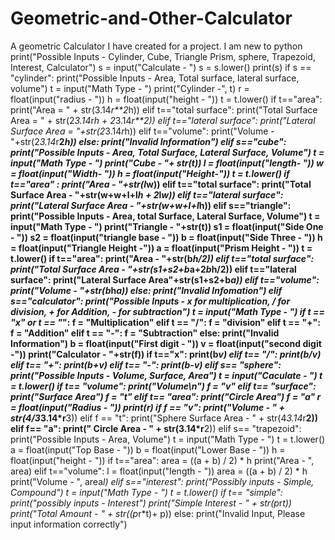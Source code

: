 # Geometric-and-Other-Calculator
A geometric Calculator I have created for a project. I am new to python
print("Possible Inputs - Cylinder, Cube, Triangle Prism, sphere, Trapezoid, Interest, Calculator")
s = input("Calculate - ")
s = s.lower()
print(s)
if s == "cylinder":
  print("Possible Inputs - Area, Total surface, lateral surface, volume")
  t = input("Math Type - ")
  print("Cylinder -", t)
  r = float(input("radius - "))
  h = float(input("height - "))
  t = t.lower()
  if t=="area":
    print("Area = " + str(3.14*r**2*h))
  elif t=="total surface":
    print("Total Surface Area = " + str(2*3.14*r*h + 2*3.14*r**2))
  elif t=="lateral surface":
    print("Lateral Surface Area = "+str(2*3.14*r*h))
  elif t=="volume":
    print("Volume - "+str(2*3.14*r**2*h))
  else:
    print("Invalid Information")
elif s=="cube":
  print("Possible Inputs - Area, Total Surface, Lateral Surface, Volume")
  t = input("Math Type - ")
  print("Cube - "+ str(t))
  l = float(input("length- "))
  w = float(input("Width- "))
  h = float(input("Height-"))
  t = t.lower()
  if t=="area" :
      print("Area - "+str(l*w))
  elif t=="total surface":
    print("Total Surface Area - "+str(w+w+l+l*h + 2*l*w))
  elif t=="lateral surface":
      print("Lateral Surface Area - "+str(w+w+l+l*h))
elif s=="triangle":
  print("Possible Inputs - Area, total Surface, Lateral Surface, Volume")
  t = input("Math Type - ")
  print("Triangle - "+str(t))
  s1 = float(input("Side One -  "))
  s2 = float(input("triangle base - "))
  b = float(input("Side Three - "))
  h = float(input("Triangle Height -"))
  a = float(input("Prism Height - "))
  t = t.lower()
  if t=="area":
      print("Area - "+str(b*h/2))
  elif t=="total surface":
    print("Total Surface Area - "+str(s1+s2+b*a+2*b*h/2))
  elif t=="lateral surface":
      print("Lateral Surface Area"+str(s1+s2+b*a))
  elif t=="volume":
    print("Volume - "+str(b*h*a))
  else:
      print("Invalid Infomation")
elif s=="calculator":
  print("Possible Inputs - x for multiplication, / for division, + for Addition, - for subtraction")
  t = input("Math Type - ")
  if t == "x" or t == "*":
    f = "Multiplication"
  elif t == "/":
    f = "division"
  elif t == "+":
    f = "Addition"
  elif t == "-":
    f = "Subtraction"
  else:
    print("Invalid Information")
  b = float(input("First digit - "))
  v = float(input("second digit -"))
  print("Calculator - "+str(f))
  if t=="x":
    print(b*v)
  elif t== "/":
    print(b/v)
  elif t== "+":
    print(b+v)
  elif t== "-":
    print(b-v)
elif s== "sphere":
  print("Possible Inputs - Volume, Surface, Area")
  t = input("Caculate - ")
  t = t.lower()
  if t== "volume":
    print("Volume\n")
    f = "v"
  elif t== "surface":
    print("Surface Area")
    f = "t"
  elif t== "area":
    print("Circle Area")
    f = "a"
  r = float(input("Radius - "))
  print(r)
  if f == "v":
    print("Volume - " + str(4/3*3.14*r**3))
  elif	 f == "t":
    print("Sphere Surface Area - " + str(4*3.14*r**2))
  elif f== "a":
    print(" Circle Area - " + str(3.14*r**2))
elif s== "trapezoid":
  print("Possible Inputs - Area, Volume")
  t = input("Math Type - ")
  t = t.lower()
  a = float(input("Top Base - "))
  b = float(input("Lower Base - "))
  h = float(input("height - "))
  if t=="area":
    area = ((a + b) / 2) * h
    print("Area - ", area)
  elif t=="volume":
    l = float(input("length - "))
    area = ((a + b) / 2) * h
    print("Volume - ", area*l)
elif s=="interest":
  print("Possibly inputs - Simple, Compound")
  t = input("Math Type - ")
  t = t.lower()
  if t== "simple":
    print("possibly inputs - Interest")
    print("Simple Interest - " + str(p*r*t))
    print("Total Amount - " + str((p*r*t)+ p))
else:
  print("Invalid Input, Please input information correctly")
